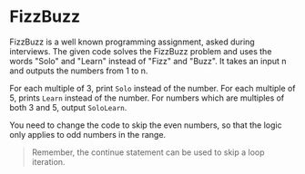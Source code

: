 # FizzBuzz

FizzBuzz is a well known programming assignment, asked during interviews.
The given code solves the FizzBuzz problem and uses the words "Solo" and "Learn" instead of "Fizz" and "Buzz". It takes an input n and outputs the numbers from 1 to n.

For each multiple of 3, print ```Solo``` instead of the number.
For each multiple of 5, prints ```Learn``` instead of the number.
For numbers which are multiples of both 3 and 5, output ```SoloLearn```.

You need to change the code to skip the even numbers, so that the logic only applies to odd numbers in the range.

>Remember, the continue statement can be used to skip a loop iteration.
